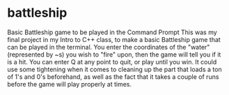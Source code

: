 # battleship
Basic Battleship game to be played in the Command Prompt
This was my final project in my Intro to C++ class, to make a basic Battleship game that can be played in the terminal.
You enter the coordinates of the "water" (represented by ~s) you wish to "fire" upon, then the game will tell you if it is a hit.
You can enter Q at any point to quit, or play until you win.
It could use some tightening when it comes to cleaning up the part that loads a ton of 1's and 0's beforehand, as well as the fact that it takes a couple of runs 
before the game will play properly at times.
